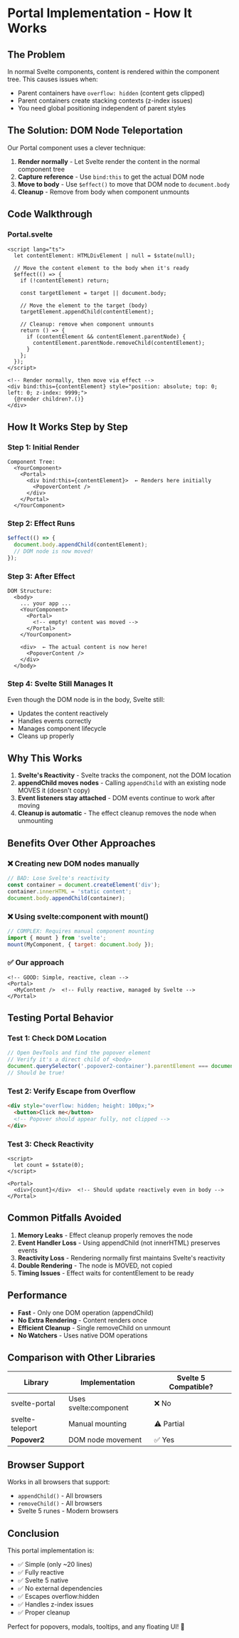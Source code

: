 # Portal Implementation - How It Works

## The Problem

In normal Svelte components, content is rendered within the component tree. This causes issues when:
- Parent containers have `overflow: hidden` (content gets clipped)
- Parent containers create stacking contexts (z-index issues)
- You need global positioning independent of parent styles

## The Solution: DOM Node Teleportation

Our Portal component uses a clever technique:

1. **Render normally** - Let Svelte render the content in the normal component tree
2. **Capture reference** - Use `bind:this` to get the actual DOM node
3. **Move to body** - Use `$effect()` to move that DOM node to `document.body`
4. **Cleanup** - Remove from body when component unmounts

## Code Walkthrough

### Portal.svelte

```svelte
<script lang="ts">
  let contentElement: HTMLDivElement | null = $state(null);
  
  // Move the content element to the body when it's ready
  $effect(() => {
    if (!contentElement) return;
    
    const targetElement = target || document.body;
    
    // Move the element to the target (body)
    targetElement.appendChild(contentElement);
    
    // Cleanup: remove when component unmounts
    return () => {
      if (contentElement && contentElement.parentNode) {
        contentElement.parentNode.removeChild(contentElement);
      }
    };
  });
</script>

<!-- Render normally, then move via effect -->
<div bind:this={contentElement} style="position: absolute; top: 0; left: 0; z-index: 9999;">
  {@render children?.()}
</div>
```

## How It Works Step by Step

### Step 1: Initial Render
```
Component Tree:
  <YourComponent>
    <Portal>
      <div bind:this={contentElement}>  ← Renders here initially
        <PopoverContent />
      </div>
    </Portal>
  </YourComponent>
```

### Step 2: Effect Runs
```javascript
$effect(() => {
  document.body.appendChild(contentElement);
  // DOM node is now moved!
});
```

### Step 3: After Effect
```
DOM Structure:
  <body>
    ... your app ...
    <YourComponent>
      <Portal>
        <!-- empty! content was moved -->
      </Portal>
    </YourComponent>
    
    <div>  ← The actual content is now here!
      <PopoverContent />
    </div>
  </body>
```

### Step 4: Svelte Still Manages It
Even though the DOM node is in the body, Svelte still:
- Updates the content reactively
- Handles events correctly
- Manages component lifecycle
- Cleans up properly

## Why This Works

1. **Svelte's Reactivity** - Svelte tracks the component, not the DOM location
2. **appendChild moves nodes** - Calling `appendChild` with an existing node MOVES it (doesn't copy)
3. **Event listeners stay attached** - DOM events continue to work after moving
4. **Cleanup is automatic** - The effect cleanup removes the node when unmounting

## Benefits Over Other Approaches

### ❌ Creating new DOM nodes manually
```javascript
// BAD: Lose Svelte's reactivity
const container = document.createElement('div');
container.innerHTML = 'static content';
document.body.appendChild(container);
```

### ❌ Using svelte:component with mount()
```javascript
// COMPLEX: Requires manual component mounting
import { mount } from 'svelte';
mount(MyComponent, { target: document.body });
```

### ✅ Our approach
```svelte
<!-- GOOD: Simple, reactive, clean -->
<Portal>
  <MyContent />  <!-- Fully reactive, managed by Svelte -->
</Portal>
```

## Testing Portal Behavior

### Test 1: Check DOM Location
```javascript
// Open DevTools and find the popover element
// Verify it's a direct child of <body>
document.querySelector('.popover2-container').parentElement === document.body
// Should be true!
```

### Test 2: Verify Escape from Overflow
```html
<div style="overflow: hidden; height: 100px;">
  <button>Click me</button>
  <!-- Popover should appear fully, not clipped -->
</div>
```

### Test 3: Check Reactivity
```svelte
<script>
  let count = $state(0);
</script>

<Portal>
  <div>{count}</div>  <!-- Should update reactively even in body -->
</Portal>
```

## Common Pitfalls Avoided

1. **Memory Leaks** - Effect cleanup properly removes the node
2. **Event Handler Loss** - Using appendChild (not innerHTML) preserves events
3. **Reactivity Loss** - Rendering normally first maintains Svelte's reactivity
4. **Double Rendering** - The node is MOVED, not copied
5. **Timing Issues** - Effect waits for contentElement to be ready

## Performance

- **Fast** - Only one DOM operation (appendChild)
- **No Extra Rendering** - Content renders once
- **Efficient Cleanup** - Single removeChild on unmount
- **No Watchers** - Uses native DOM operations

## Comparison with Other Libraries

| Library | Implementation | Svelte 5 Compatible? |
|---------|---------------|---------------------|
| svelte-portal | Uses svelte:component | ❌ No |
| svelte-teleport | Manual mounting | ⚠️ Partial |
| **Popover2** | DOM node movement | ✅ Yes |

## Browser Support

Works in all browsers that support:
- `appendChild()` - All browsers
- `removeChild()` - All browsers
- Svelte 5 runes - Modern browsers

## Conclusion

This portal implementation is:
- ✅ Simple (only ~20 lines)
- ✅ Fully reactive
- ✅ Svelte 5 native
- ✅ No external dependencies
- ✅ Escapes overflow:hidden
- ✅ Handles z-index issues
- ✅ Proper cleanup

Perfect for popovers, modals, tooltips, and any floating UI! 🎉

